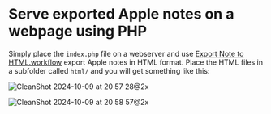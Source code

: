 # Serve exported Apple notes on a webpage using PHP

Simply place the `index.php` file on a webserver and use [Export Note to HTML.workflow](https://github.com/aubreypwd/Export-Note-to-HTML.workflow) export Apple notes in HTML format. Place the HTML files in a subfolder called `html/` and you will get something like this:

![CleanShot 2024-10-09 at 20 57 28@2x](https://github.com/user-attachments/assets/1ebb6d13-eb8f-4a8c-b588-93328a855208)

![CleanShot 2024-10-09 at 20 58 57@2x](https://github.com/user-attachments/assets/5ae5c2f3-ac8b-4807-bbf3-5d61ad0b428e)
